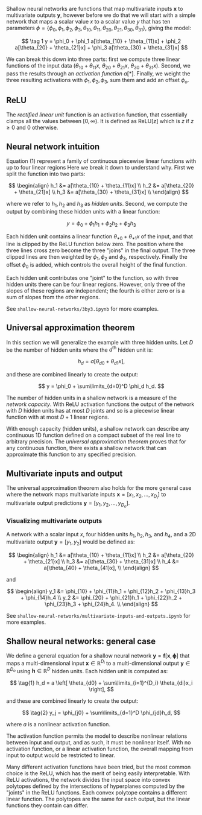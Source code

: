 Shallow neural networks are functions that map multivariate inputs $\mathbf x$ to multivariate outputs $\mathbf y$, however before we do that we will start with a simple network that maps a scalar value $x$ to a scalar value $y$ that has ten parameters $\phi = \{\phi_0, \phi_1, \phi_2, \phi_3, \theta_{10}, \theta_{11}, \theta_{20}, \theta_{21}, \theta_{30}, \theta_{31}\}$, giving the model:

$$
\tag 1 y = \phi_0 + \phi_1 a[\theta_{10} + \theta_{11}x]
	      + \phi_2 a[\theta_{20} + \theta_{21}x]
	      + \phi_3 a[\theta_{30} + \theta_{31}x]
$$

We can break this down into three parts: first we compute three linear functions of the input data ($\theta_{10} + \theta_{11}x$, $\theta_{20} + \theta_{21}x$, $\theta_{30} + \theta_{31}x$). Second, we pass the results through an *activation function* $a[*]$. Finally, we weight the three resulting activations with $\phi_1, \phi_2, \phi_3$, sum them and add an offset $\phi_o$.
## ReLU
The *rectified linear unit* function is an activation function, that essentially clamps all the values between $[0, \infty)$. It is defined as $\text{ReLU}[z]$ which is $z$ if $z \geq 0$ and $0$ otherwise.

## Neural network intuition
Equation (1) represent a family of continuous piecewise linear functions with up to four linear regions Here we break it down to understand why. First we split the function into two parts:

$$
\begin{align}
h_1 &= a[\theta_{10} + \theta_{11}x] \\
h_2 &= a[\theta_{20} + \theta_{21}x] \\
h_3 &= a[\theta_{30} + \theta_{31}x] \\
\end{align}
$$

where we refer to $h_1, h_2$ and $h_3$ as *hidden units*. Second, we compute the output by combining these hidden units with a linear function:

$$
y = \phi_0 + \phi_1 h_1 + \phi_2 h_2 + \phi_3 h_3
$$

Each hidden unit contains a linear function $\theta_{*0} + \theta_{*1}x$ of the input, and that line is clipped by the ReLU function below zero. The position where the three lines cross zero become the three "joins" in the final output. The three clipped lines are then weighted by $\phi_1, \phi_2$ and $\phi_3$, respectively. Finally the offset $\phi_0$ is added, which controls the overall height of the final function.

Each hidden unit contributes one "joint" to the function, so with three hidden units there can be four linear regions. However, only three of the slopes of these regions are independent; the fourth is either zero or is a sum of slopes from the other regions.

See `shallow-neural-networks/3by3.ipynb` for more examples.
## Universal approximation theorem
In this section we will generalize the example with three hidden units. Let $D$ be the number of hidden units where the $d^\text{th}$ hidden unit is:

$$
h_d = a[\theta_{d0} + \theta_{d1}x],
$$

and these are combined linearly to create the output:

$$
y = \phi_0 + \sum\limits_{d=0}^D \phi_d h_d.
$$

The number of hidden units in a shallow network is a measure of the *network capacity*. With ReLU activation functions the output of the network with $D$ hidden units has at most $D$ joints and so is a piecewise linear function with at most $D+1$ linear regions.

With enough capacity (hidden units), a shallow network can describe any continuous 1D function defined on a compact subset of the real line to arbitrary precision. The *universal approximation theorem* proves that for any continuous function, there exists a shallow network that can approximate this function to any specified precision.

## Multivariate inputs and output
The universal approximation theorem also holds for the more general case where the network maps multivariate inputs $\mathbf x = [x_1, x_2, ..., x_{D_i}]$ to multivariate output predictions $\mathbf y = [y_1, y_2, ..., y_{D_o}]$.

### Visualizing multivariate outputs
A network with a scalar input $x$, four hidden units $h_1, h_2, h_3,$ and $h_4$, and a 2D multivariate output $\mathbf y = [y_1, y_2]$ would be defined as:

$$
\begin{align}
h_1 &= a[\theta_{10} + \theta_{11}x] \\
h_2 &= a[\theta_{20} + \theta_{21}x] \\
h_3 &= a[\theta_{30} + \theta_{31}x] \\
h_4 &= a[\theta_{40} + \theta_{41}x], \\
\end{align}
$$

and

$$
\begin{align}
y_1 &= \phi_{10} + \phi_{11}h_1 + \phi_{12}h_2 + \phi_{13}h_3 + \phi_{14}h_4 \\
y_2 &= \phi_{20} + \phi_{21}h_1 + \phi_{22}h_2 + \phi_{23}h_3 + \phi_{24}h_4. \\
\end{align}
$$

See `shallow-neural-networks/multivariate-inputs-and-outputs.ipynb` for more examples.

## Shallow neural networks: general case
We define a general equation for a shallow neural network $\mathbf y = \mathbf f[\mathbf x, \mathbf \phi]$ that maps a multi-dimensional input $\mathbf x \in \mathbb R^{D_i}$ to a multi-dimensional output $\mathbf y \in \mathbb R^{D_o}$ using $\mathbf h \in \mathbb R^D$ hidden units. Each hidden unit is computed as:

$$
\tag{1}
h_d = a \left[ \theta_{d0} + \sum\limits_{i=1}^{D_i} \theta_{di}x_i \right],
$$

and these are combined linearly to create the output:

$$
\tag{2}
y_j = \phi_{j0} + \sum\limits_{d=1}^D \phi_{jd}h_d,
$$

where $a$ is a nonlinear activation function.

The activation function permits the model to describe nonlinear relations between input and output, and as such, it must be nonlinear itself. With no activation function, or a linear activation function, the overall mapping from input to output would be restricted to linear.

Many different activation functions have been tried, but the most common choice is the ReLU, which has the merit of being easily interpretable. With ReLU activations, the network divides the input space into convex polytopes defined by the intersections of hyperplanes computed by the "joints" in the ReLU functions. Each convex polytope contains a different linear function. The polytopes are the same for each output, but the linear functions they contain can differ.